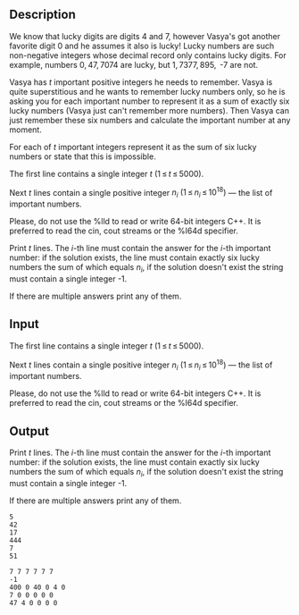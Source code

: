 ## Description

<div><p>We know that lucky digits are digits <span class="tex-span">4</span> and <span class="tex-span">7</span>, however Vasya's got another favorite digit <span class="tex-span">0</span> and he assumes it also is lucky! Lucky numbers are such <span class="tex-font-style-bf">non-negative</span> integers whose decimal record only contains lucky digits. For example, numbers <span class="tex-span">0, 47, 7074</span> are lucky, but <span class="tex-span">1, 7377, 895, </span> -<span class="tex-span">7</span> are not.</p><p>Vasya has <span class="tex-span"><i>t</i></span> important positive integers he needs to remember. Vasya is quite superstitious and he wants to remember lucky numbers only, so he is asking you for each important number to represent it as a sum of exactly six lucky numbers (Vasya just can't remember more numbers). Then Vasya can just remember these six numbers and calculate the important number at any moment.</p><p>For each of <span class="tex-span"><i>t</i></span> important integers represent it as the sum of six lucky numbers or state that this is impossible.</p></div><div class="input-specification"><p>The first line contains a single integer <span class="tex-span"><i>t</i></span> <span class="tex-span">(1 ≤ <i>t</i> ≤ 5000)</span>.</p><p>Next <span class="tex-span"><i>t</i></span> lines contain a single positive integer <span class="tex-span"><i>n</i><sub class="lower-index"><i>i</i></sub></span> <span class="tex-span">(1 ≤ <i>n</i><sub class="lower-index"><i>i</i></sub> ≤ 10<sup class="upper-index">18</sup>)</span> — the list of important numbers.</p><p>Please, do not use the <span class="tex-font-style-tt">%lld</span> to read or write 64-bit integers С++. It is preferred to read the <span class="tex-font-style-tt">cin</span>, <span class="tex-font-style-tt">cout</span> streams or the <span class="tex-font-style-tt">%I64d</span> specifier.</p></div><div class="output-specification"><p>Print <span class="tex-span"><i>t</i></span> lines. The <span class="tex-span"><i>i</i></span>-th line must contain the answer for the <span class="tex-span"><i>i</i></span>-th important number: if the solution exists, the line must contain exactly six lucky numbers the sum of which equals <span class="tex-span"><i>n</i><sub class="lower-index"><i>i</i></sub></span>, if the solution doesn't exist the string must contain a single integer <span class="tex-font-style-tt">-1</span>.</p><p>If there are multiple answers print any of them.</p></div>

## Input

<p>The first line contains a single integer <span class="tex-span"><i>t</i></span> <span class="tex-span">(1 ≤ <i>t</i> ≤ 5000)</span>.</p><p>Next <span class="tex-span"><i>t</i></span> lines contain a single positive integer <span class="tex-span"><i>n</i><sub class="lower-index"><i>i</i></sub></span> <span class="tex-span">(1 ≤ <i>n</i><sub class="lower-index"><i>i</i></sub> ≤ 10<sup class="upper-index">18</sup>)</span> — the list of important numbers.</p><p>Please, do not use the <span class="tex-font-style-tt">%lld</span> to read or write 64-bit integers С++. It is preferred to read the <span class="tex-font-style-tt">cin</span>, <span class="tex-font-style-tt">cout</span> streams or the <span class="tex-font-style-tt">%I64d</span> specifier.</p>

## Output

<p>Print <span class="tex-span"><i>t</i></span> lines. The <span class="tex-span"><i>i</i></span>-th line must contain the answer for the <span class="tex-span"><i>i</i></span>-th important number: if the solution exists, the line must contain exactly six lucky numbers the sum of which equals <span class="tex-span"><i>n</i><sub class="lower-index"><i>i</i></sub></span>, if the solution doesn't exist the string must contain a single integer <span class="tex-font-style-tt">-1</span>.</p><p>If there are multiple answers print any of them.</p>





```input1
5
42
17
444
7
51

```




```output1
7 7 7 7 7 7
-1
400 0 40 0 4 0
7 0 0 0 0 0
47 4 0 0 0 0

```


